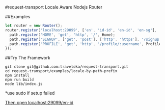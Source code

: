 #request-transport
Locale Aware Nodejs Router

##Examples
```JavaScript
let router = new Router();
router.register('localhost:29099', ['en', 'id-id', 'en-id', 'en-sg'], 'id-id', path => {
  path.register('HOME', 'get', 'http', '/', Home);
  path.register('SIGNUP', ['get', 'post'], ['http', 'https'], '/signup', Signup);
  path.register('PROFILE', 'get', 'http', '/profile/:username', Profile);
});
```

##Try The Framework
```Shell
git clone git@github.com:traveloka/request-transport.git
cd request-transport/examples/locale-by-path-prefix
npm install
npm run build
node lib/index.js
```
*use sudo if setup failed

<a href="http://localhost:29099/en-id" target="_blank">Then open localhost:29099/en-id</a>

